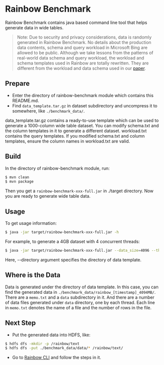 # Rainbow Benchmark

Rainbow Benchmark contains java based command line tool that helps generate data in wide tables.

>
> Note: Due to security and privacy considerations, data is randomly generated in Rainbow Benchmark.
> No details about the production data contents, schema and query workload in Microsoft Bing are
> allowed to be public. Although we take lessons from the patterns of real-world data schema and query workload,
> the workload and schema templates used in Rainbow are totally rewritten. They are different from the
> workload and data schema used in our [paper](http://dl.acm.org/citation.cfm?id=3035930).
>

## Prepare

- Enter the directory of rainbow-benchmark module which contains this README.md.
- Find `data_template.tar.gz` in dataset subdirectory and uncompress it to somewhere, like `./benchmark_data/`.

data_template.tar.gz contains a ready-to-use template which can be used to generate a 1000-column wide table dataset.
You can modify schema.txt and the column templates in it to generate a different dataset.
workload.txt contains the query templates. If you modified schema.txt and column templates,
ensure the column names in workload.txt are valid.

## Build

In the directory of rainbow-benchmark module, run:
```bash
$ mvn clean
$ mvn package
```

Then you get a `rainbow-benchmark-xxx-full.jar` in ./target directory.
Now you are ready to generate wide table data.

## Usage

To get usage information:
```bash
$ java -jar target/rainbow-benchmark-xxx-full.jar -h
```

For example, to generate a 4GB dataset with 4 concurrent threads:
```bash
$ java -jar target/rainbow-benchmark-xxx-full.jar --data_size=4096 --thread_num=4 --directory=./benchmark_data
```

Here, --directory argument specifies the directory of data template.

## Where is the Data

Data is generated under the directory of data template.
In this case, you can find the generated data in `./benchmark_data/rainbow_[timestamp]_4094MB/`.
There are a `memo.txt` and a `data` subdirectory in it.
And there are a number of data files generated under `data` directory, one by each thread.
Each line in `memo.txt` denotes the name of a file and the number of rows in the file.

## Next Step

- Put the generated data into HDFS, like:
```bash
$ hdfs dfs -mkdir -p /rainbow/text
$ hdfs dfs -put ./benchmark_data/data/* /rainbow/text/
```

- Go to [Rainbow CLI](https://github.com/dbiir/rainbow/blob/master/rainbow-cli/README.md) and follow the steps in it.